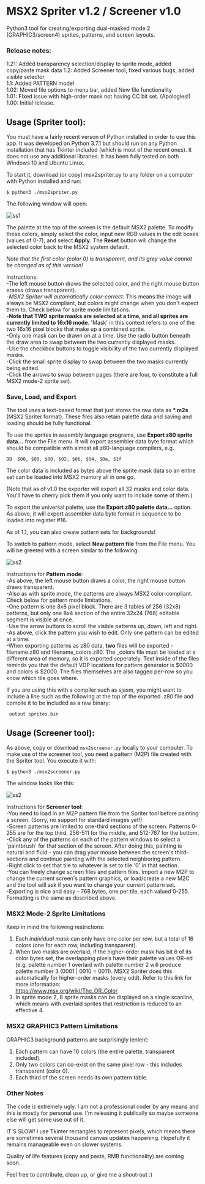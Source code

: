 # MSX2 Spriter v1.2 / Screener v1.0

Python3 tool for creating/exporting dual-masked mode 2 (GRAPHIC3/screen4) sprites, patterns, and screen layouts.


### Release notes:

1.21: Added transparency selection/display to sprite mode, added copy/paste mask data
1.2: Added Screener tool, fixed various bugs, added visible selector<br>
1.1: Added PATTERN mode! <br>
1.02: Moved file options to menu bar, added New file functionality<br>
1.01: Fixed issue with high-order mask not having CC bit set. (Apologies!)<br>
1.00: Initial release.


## Usage (Spriter tool):
You must have a fairly recent verson of Python installed in order to use this app. It was developed on Python 3.7.1 but should run on any Python installation that has Tkinter included (which is most of the recent ones). It does not use any additional libraries. It has been fully tested on both Windows 10 and Ubuntu Linux.

To start it, download (or copy) msx2spriter.py to any folder on a computer with Python installed and run:

`$ python3 ./msx2spriter.py`

The following window will open:

![ss1](m2s4.png)

The palette at the top of the screen is the default MSX2 palette. To modify these colors, simply select the color, input new RGB values in the edit boxes (values of 0-7), and select **Apply**. The **Reset** button will change the selected color back to the MSX2 system default.

_Note that the first color (color 0) is transparent, and its grey value cannot be changed as of this version!_

Instructions:<br>
-The left mouse button draws the selected color, and the right mouse button erases (draws transparent).<br>
-_MSX2 Spriter will automatically color-correct._ This means the image will always be MSX2 compliant, but colors might change when you don't expect them to. Check below for sprite mode limitations.<br>
-**Note that TWO sprite masks are selected at a time, and all sprites are currently limited to 16x16 mode**. 'Mask' in this context refers to one of the two 16x16 pixel blocks that make up a combined sprite.<br>
-Only one mask can be drawn on at a time. Use the radio button beneath the draw area to swap between the two currently displayed masks.<br>
-Use the checkbox buttons to toggle visibility of the two currently displayed masks.<br>
-Click the small sprite display to swap between the two masks currently being edited.<br>
-Click the arrows to swap between pages (there are four, to constitute a full MSX2 mode-2 sprite set).<br>

### Save, Load, and Export

The tool uses a text-based format that just stores the raw data as __\*.m2s__ (MSX2 Spriter format). These files also retain palette data and saving and loading should be fully functional.

To use the sprites in assembly language programs, use **Export z80 sprite data...** from the File menu. It will export assembler data byte format which should be compatible with almost all z80-language compilers, e.g.

 `DB  $00, $00, $00, $02, $06, $04, $0a, $1f`

The color data is included as bytes above the sprite mask data so an entire set can be loaded into MSX2 memory all in one go. 

(Note that as of v1.0 the exporter will export all 32 masks and color data. You'll have to cherry pick them if you only want to include some of them.)

To export the universal palette, use the **Export z80 palette data...** option. As above, it will export assembler data byte format in sequence to be loaded into register #16. 

As of 1.1, you can also create pattern sets for backgrounds!

To switch to pattern mode, select **New pattern file** from the File menu. You will be greeted with a screen similar to the following:

![ss2](m2s3.png)

Instructions for **Pattern mode**:<br>
-As above, the left mouse button draws a color, the right mouse button draws transparent.<br>
-Also as with sprite mode, the patterns are always MSX2 color-compliant. Check below for pattern mode limitations.<br>
-One pattern is one 8x8 pixel block. There are 3 tables of 256 (32x8) patterns, but only one 8x4 section of the entire 32x24 (768) editable segment is visible at once.<br>
-Use the arrow buttons to scroll the visible patterns up, down, left and right.<br>
-As above, click the pattern you wish to edit. Only one pattern can be edited at a time.<br>
-When exporting patterns as z80 data, **two** files will be exported - filename.z80 and filename_colors.z80. The _colors file must be loaded at a different area of memory, so it is exported seperately. Text inside of the files reminds you that the default VDP locations for pattern generator is $0000 and colors is $2000. The files themselves are also tagged per-row so you know which tile goes where.<br>

If you are using this with a compiler such as sjasm, you might want to include a line such as the following at the top of the exported .z80 file and compile it to be included as a raw binary:

` output sprites.bin`


## Usage (Screener tool):
As above, copy or download `msx2screener.py` locally to your computer. To make use of the screener tool, you need a pattern (M2P) file created with the Spriter tool. You execute it with:<br>

`$ python3 ./msx2screener.py`<br>

The window looks like this:<br>

![ss2](m2s5.png)


Instructions for **Screener tool**:<br>
-You need to load in an M2P pattern file from the Spriter tool before painting a screen. (Sorry, no support for standard images yet!)<br>
-Screen patterns are limited to one-third sections of the screen. Patterns 0-255 are for the top third, 256-511 for the middle, and 512-767 for the bottom.<br>
-Click any of the patterns on each of the pattern windows to select a 'paintbrush' for that section of the screen. After doing this, painting is natural and fluid - you can drag your mouse between the screen's third-sections and continue painting with the selected neighboring pattern.<br>
-Right click to set that tile to whatever is set to tile '0' in that section. <br>
-You can freely change screen files and pattern files. Import a new M2P to change the current screen's pattern graphics, or load/create a new M2C and the tool will ask if you want to change your current pattern set.<br>
-Exporting is nice and easy - 768 bytes, one per tile, each valued 0-255. Formatting is the same as described above.<br>


### MSX2 Mode-2 Sprite Limitations

Keep in mind the following restrictions:
1. Each _individual mask_ can only have one color per row, but a total of 16 colors (one for each row, including transparent).<br>
2. When two masks are overlaid, if the higher-order mask has bit 6 of its color bytes set, the overlapping pixels have their palette values OR-ed (e.g. palette number 1 overlaid with palette number 2 will produce palette number 3 (0001 | 0010 = 0011). MSX2 Spriter does this automatically for higher-order masks (every odd). Refer to this link for more information:<br>
https://www.msx.org/wiki/The_OR_Color<br>
3. In sprite mode 2, 8 sprite masks can be displayed on a single scanline, which means with overlaid sprites that restriction is reduced to an effective 4.


### MSX2 GRAPHIC3 Pattern Limitations

GRAPHIC3 background patterns are surprisingly lenient:<br>
1. Each pattern can have 16 colors (the entire palette, transparent included).<br>
2. Only two colors can co-exist on the same pixel row - this includes transparent (color 0).<br>
3. Each third of the screen needs its own pattern table.


### Other Notes

The code is extremely ugly. I am not a professional coder by any means and this is mostly for personal use. I'm releasing it publically so maybe someone else will get some use out of it. 

IT'S SLOW! I use Tkinter rectangles to represent pixels, which means there are sometimes several thousand canvas updates happening. Hopefully it remains manageable even on slower systems.

Quality of life features (copy and paste, RMB functionality) are coming soon.

Feel free to contribute, clean up, or give me a shout-out :)
